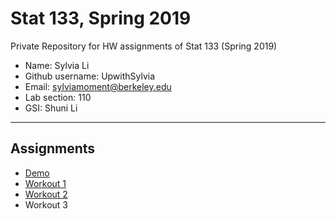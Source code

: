 # Stat 133, Spring 2019

Private Repository for HW assignments of Stat 133 (Spring 2019)

- Name: Sylvia Li
- Github username: UpwithSylvia
- Email: sylviamoment@berkeley.edu
- Lab section: 110
- GSI: Shuni Li

-----

## Assignments

- [Demo](demo)
- [Workout 1](workout01)
- [Workout 2](workout02)
- Workout 3


